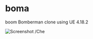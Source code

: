 # boma
boom
Bomberman clone using UE 4.18.2


![Screenshot](https://github.com/n1nj4n/boma/originals/shot.png?raw=true)
/Che
